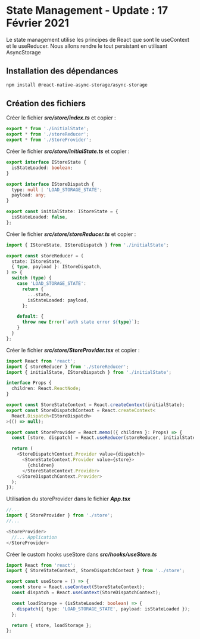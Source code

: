 # State Management - Update : 17 Février 2021

Le state management utilise les principes de React que sont le useContext et le useReducer. Nous allons rendre le tout persistant en utilisant AsyncStorage

## Installation  des dépendances

```zsh
npm install @react-native-async-storage/async-storage
```

## Création des fichiers

Créer le fichier ***src/store/index.ts*** et copier :

```ts
export * from './initialState';
export * from './storeReducer';
export * from './StoreProvider';
```

Créer le fichier ***src/store/initialState.ts*** et copier :

```ts
export interface IStoreState {
  isStateLoaded: boolean;
}

export interface IStoreDispatch {
  type: null | 'LOAD_STORAGE_STATE';
  payload: any;
}

export const initialState: IStoreState = {
  isStateLoaded: false,
};
```

Créer le fichier ***src/store/storeReducer.ts*** et copier :

```ts
import { IStoreState, IStoreDispatch } from './initialState';

export const storeReducer = (
  state: IStoreState,
  { type, payload }: IStoreDispatch,
) => {
  switch (type) {
    case 'LOAD_STORAGE_STATE':
      return {
        ...state,
        isStateLoaded: payload,
      };

    default: {
      throw new Error(`auth state error ${type}`);
    }
  }
};
```

Créer le fichier ***src/store/StoreProvider.tsx*** et copier :

```ts
import React from 'react';
import { storeReducer } from './storeReducer';
import { initialState, IStoreDispatch } from './initialState';

interface Props {
  children: React.ReactNode;
}

export const StoreStateContext = React.createContext(initialState);
export const StoreDispatchContext = React.createContext<
  React.Dispatch<IStoreDispatch>
>(() => null);

export const StoreProvider = React.memo(({ children }: Props) => {
  const [store, dispatch] = React.useReducer(storeReducer, initialState);

  return (
    <StoreDispatchContext.Provider value={dispatch}>
      <StoreStateContext.Provider value={store}>
        {children}
      </StoreStateContext.Provider>
    </StoreDispatchContext.Provider>
  );
});
```

Utilisation du storeProvider dans le fichier ***App.tsx***

```ts
//...
import { StoreProvider } from './store';
//...

<StoreProvider>
  //... Application
</StoreProvider>
```

Créer le custom hooks useStore dans ***src/hooks/useStore.ts***

```ts
import React from 'react';
import { StoreStateContext, StoreDispatchContext } from '../store';

export const useStore = () => {
  const store = React.useContext(StoreStateContext);
  const dispatch = React.useContext(StoreDispatchContext);

  const loadStorage = (isStateLoaded: boolean) => {
    dispatch({ type: 'LOAD_STORAGE_STATE', payload: isStateLoaded });
  };

  return { store, loadStorage };
};
```
